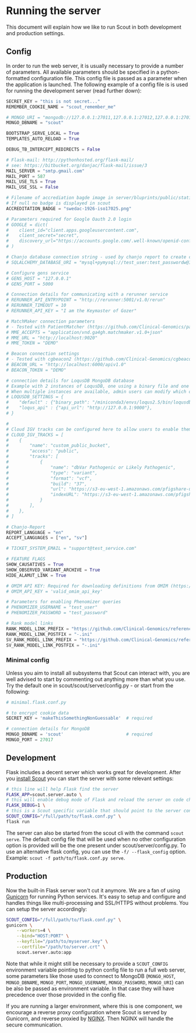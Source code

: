 # Running the server

This document will explain how we like to run Scout in both development and production settings.

## Config

In order to run the web server, it is usually necessary to provide a number of parameters. All available parameters should be specified in a python-formatted configuration file. This config file is passed as a parameter when the application is launched. The following example of a config file is is used for running the development server (read further down):

```python
SECRET_KEY = "this is not secret..."
REMEMBER_COOKIE_NAME = "scout_remember_me"

# MONGO_URI = "mongodb://127.0.0.1:27011,127.0.0.1:27012,127.0.0.1:27013/?replicaSet=rs0&readPreference=primary"
MONGO_DBNAME = "scout"

BOOTSTRAP_SERVE_LOCAL = True
TEMPLATES_AUTO_RELOAD = True

DEBUG_TB_INTERCEPT_REDIRECTS = False

# Flask-mail: http://pythonhosted.org/flask-mail/
# see: https://bitbucket.org/danjac/flask-mail/issue/3
MAIL_SERVER = "smtp.gmail.com"
MAIL_PORT = 587
MAIL_USE_TLS = True
MAIL_USE_SSL = False

# Filename of accrediation bagde image in server/bluprints/public/static
# If null no badge is displayed in scout
ACCREDITATION_BADGE = "swedac-1926-iso17025.png"

# Parameters required for Google Oauth 2.0 login
# GOOGLE = dict(
#    client_id="client.apps.googleusercontent.com",
#    client_secret="secret",
#    discovery_url="https://accounts.google.com/.well-known/openid-configuration",
# )

# Chanjo database connection string - used by chanjo report to create coverage reports
# SQLALCHEMY_DATABASE_URI = "mysql+pymysql://test_user:test_passwordw@127.0.0.1:3306/chanjo"

# Configure gens service
# GENS_HOST = "127.0.0.1"
# GENS_PORT = 5000

# Connection details for communicating with a rerunner service
# RERUNNER_API_ENTRYPOINT = "http://rerunner:5001/v1.0/rerun"
# RERUNNER_TIMEOUT = 10
# RERUNNER_API_KEY = "I am the Keymaster of Gozer"

# MatchMaker connection parameters
# - Tested with PatientMatcher (https://github.com/Clinical-Genomics/patientMatcher) -
# MME_ACCEPTS = "application/vnd.ga4gh.matchmaker.v1.0+json"
# MME_URL = "http://localhost:9020"
# MME_TOKEN = "DEMO"

# Beacon connection settings
# - Tested with cgbeacon2 (https://github.com/Clinical-Genomics/cgbeacon2) -
# BEACON_URL = "http://localhost:6000/apiv1.0"
# BEACON_TOKEN = "DEMO"

# connection details for LoqusDB MongoDB database
# Example with 2 instances of LoqusDB, one using a binary file and one instance connected via REST API
# When multiple instances are available, admin users can modify which one is in use for a given institute from the admin settings page
# LOQUSDB_SETTINGS = {
#    "default" : {"binary_path": "/miniconda3/envs/loqus2.5/bin/loqusdb", "config_path": "/home/user/settings/loqus_default.yaml"},
#    "loqus_api" : {"api_url": "http://127.0.0.1:9000"},
# }

#
# Cloud IGV tracks can be configured here to allow users to enable them on their IGV views.
# CLOUD_IGV_TRACKS = [
#    {
#        "name": "custom_public_bucket",
#        "access": "public",
#        "tracks": [
#            {
#                "name": "dbVar Pathogenic or Likely Pathogenic",
#                "type": "variant",
#                "format": "vcf",
#                "build": "37",
#                "url": "https://s3-eu-west-1.amazonaws.com/pfigshare-u-files/25777457/GRCh37.variant_call.clinical.pathogenic_or_likely_pathogenic.vcf.gz",
#                "indexURL": "https://s3-eu-west-1.amazonaws.com/pfigshare-u-files/25777460/GRCh37.variant_call.clinical.pathogenic_or_likely_pathogenic.vcf.gz.tbi",
#            }
#        ],
#    },
# ]

# Chanjo-Report
REPORT_LANGUAGE = "en"
ACCEPT_LANGUAGES = ["en", "sv"]

# TICKET_SYSTEM_EMAIL = "support@test_service.com"

# FEATURE FLAGS
SHOW_CAUSATIVES = True
SHOW_OBSERVED_VARIANT_ARCHIVE = True
HIDE_ALAMUT_LINK = True

# OMIM API KEY: Required for downloading definitions from OMIM (https://www.omim.org/api)
# OMIM_API_KEY = 'valid_omim_api_key'

# Parameters for enabling Phenomizer queries
# PHENOMIZER_USERNAME = "test_user"
# PHENOMIZER_PASSWORD = "test_password"

# Rank model links
RANK_MODEL_LINK_PREFIX = "https://github.com/Clinical-Genomics/reference-files/blob/master/rare-disease/rank_model/rank_model_-v"
RANK_MODEL_LINK_POSTFIX = "-.ini"
SV_RANK_MODEL_LINK_PREFIX = "https://github.com/Clinical-Genomics/reference-files/blob/master/rare-disease/rank_model/svrank_model_-v"
SV_RANK_MODEL_LINK_POSTFIX = "-.ini"
```
### Minimal config

Unless you aim to install all subsystems that Scout can interact with, you are well advised to start by commenting out anything more than what you use. Try the default one in scout/scout/server/config.py - or start from the following:

```python
# minimal.flask.conf.py

# to encrypt cookie data
SECRET_KEY = 'makeThisSomethingNonGuessable'  # required

# connection details for MongoDB
MONGO_DBNAME = 'scout'                        # required
MONGO_PORT = 27017
```


## Development

Flask includes a decent server which works great for development. After you [install Scout](../install.md) you can start the server with some relevant settings:

```bash
# this line will help Flask find the server
FLASK_APP=scout.server.auto \
# this will enable debug mode of Flask and reload the server on code changes
FLASK_DEBUG=1 \
# this is a Scout specific variable that should point to the server config
SCOUT_CONFIG="/full/path/to/flask.conf.py" \
flask run
```
The server can also be started from the scout cli with the command `scout serve`. The default config file that will be used when no other configuration option is provided will be the one present under scout/server/config.py. To use an alternative flask config, you can use the `-f/ --flask_config` option. Example: `scout -f path/to/flask.conf.py serve`.


## Production

Now the built-in Flask server won't cut it anymore. We are a fan of using [Gunicorn][gunicorn] for running Python services. It's easy to setup and configure and handles things like multi-processing and SSL/HTTPS without problems. You can setup the server accordingly:

```bash
SCOUT_CONFIG="/full/path/to/flask.conf.py" \
gunicorn \
    --workers=4 \
    --bind="HOST:PORT" \
    --keyfile="/path/to/myserver.key" \
    --certfile="/path/to/server.crt" \
    scout.server.auto:app
```

Note that while it might still be necessary to provide a `SCOUT_CONFIG` environment variable pointing to python config file to run a full web server, some parameters like those used to connect to MongoDB (`MONGO_HOST`, `MONGO_DBNAME`, `MONGO_PORT`, `MONGO_USERNAME`, `MONGO_PASSWORD`, `MONGO_URI`) can be also be passed as environment variable. In that case they will have precedence over those provided in the config file.

If you are running a larger environment, where this is one component, we encourage a reverse proxy configuration where Scout is served by Gunicorn, and reverse proxied by [NGINX](https://nginx.org/en/). Then NGINX will handle the secure communication.

[gunicorn]: http://gunicorn.org/
